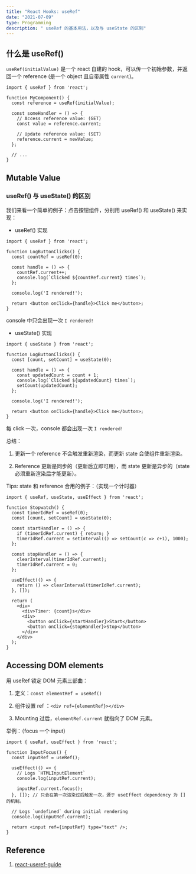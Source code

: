 ```yaml
---
title: "React Hooks: useRef"
date: "2021-07-09"
type: Programming
description: " useRef 的基本用法，以及与 useState 的区别"
---
```


## 什么是 useRef()

`useRef(initialValue)` 是一个 react 自建的 hook，可以传一个初始参数，并返回一个 reference (是一个 object 且自带属性 `current`)。

```
import { useRef } from 'react';

function MyComponent() {
  const reference = useRef(initialValue);

  const someHandler = () => {
    // Access reference value: (GET)
    const value = reference.current;

    // Update reference value: (SET)
    reference.current = newValue;
  };

  // ...
}
```

## Mutable Value

### useRef() 与 useState() 的区别

我们来看一个简单的例子：点击按钮组件，分别用 useRef() 和 useState() 来实现：

- useRef() 实现

```
import { useRef } from 'react';

function LogButtonClicks() {
  const countRef = useRef(0);

  const handle = () => {
    countRef.current++;
    console.log(`Clicked ${countRef.current} times`);
  };

  console.log('I rendered!');

  return <button onClick={handle}>Click me</button>;
}
```

console 中只会出现一次 `I rendered!`

- useState() 实现

```
import { useState } from 'react';

function LogButtonClicks() {
  const [count, setCount] = useState(0);

  const handle = () => {
    const updatedCount = count + 1;
    console.log(`Clicked ${updatedCount} times`);
    setCount(updatedCount);
  };

  console.log('I rendered!');

  return <button onClick={handle}>Click me</button>;
}
```

每 click 一次，console 都会出现一次 `I rendered!`

总结：

1. 更新一个 reference 不会触发重新渲染，而更新 state 会使组件重新渲染。

2. Reference 更新是同步的（更新后立即可用），而 state 更新是异步的（state 必须重新渲染后才能更新）。

Tips: state 和 reference 合用的例子：（实现一个计时器）

```
import { useRef, useState, useEffect } from 'react';

function Stopwatch() {
  const timerIdRef = useRef(0);
  const [count, setCount] = useState(0);

  const startHandler = () => {
    if (timerIdRef.current) { return; }
    timerIdRef.current = setInterval(() => setCount(c => c+1), 1000);
  };

  const stopHandler = () => {
    clearInterval(timerIdRef.current);
    timerIdRef.current = 0;
  };

  useEffect(() => {
    return () => clearInterval(timerIdRef.current);
  }, []);

  return (
    <div>
      <div>Timer: {count}s</div>
      <div>
        <button onClick={startHandler}>Start</button>
        <button onClick={stopHandler}>Stop</button>
      </div>
    </div>
  );
}
```

## Accessing DOM elements

用 useRef 锁定 DOM 元素三部曲：

1. 定义：`const elementRef = useRef()`

2. 组件设置 ref ：`<div ref={elementRef}></div>`

3. Mounting 过后，`elementRef.current` 就指向了 DOM 元素。

举例：（focus 一个 input）

```
import { useRef, useEffect } from 'react';

function InputFocus() {
  const inputRef = useRef();

  useEffect(() => {
    // Logs `HTMLInputElement`
    console.log(inputRef.current);

    inputRef.current.focus();
  }, []); // 只会在第一次渲染过后触发一次，源于 useEffect dependency 为 [] 的机制。

  // Logs `undefined` during initial rendering
  console.log(inputRef.current);

  return <input ref={inputRef} type="text" />;
}
```

## Reference

1. [react-useref-guide](https://dmitripavlutin.com/react-useref-guide/)
